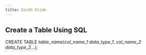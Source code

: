 ```yaml
---
title: Sixth Slide
---
```


## Create a Table Using SQL

CREATE TABLE *table_name*(*col_name_1* *data_type_1*, *col_name_2* *data_type_2*...);
